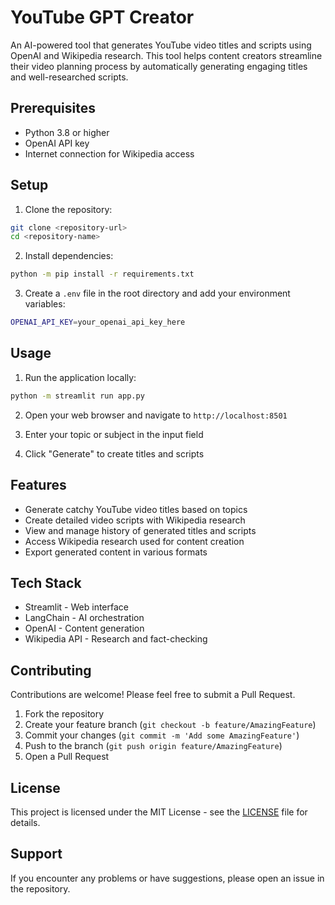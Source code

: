 # YouTube GPT Creator

An AI-powered tool that generates YouTube video titles and scripts using OpenAI and Wikipedia research. This tool helps content creators streamline their video planning process by automatically generating engaging titles and well-researched scripts.

## Prerequisites

- Python 3.8 or higher
- OpenAI API key
- Internet connection for Wikipedia access

## Setup

1. Clone the repository:

```bash
git clone <repository-url>
cd <repository-name>
```

2. Install dependencies:

```bash
python -m pip install -r requirements.txt
```

3. Create a `.env` file in the root directory and add your environment variables:

```bash
OPENAI_API_KEY=your_openai_api_key_here
```

## Usage

1. Run the application locally:

```bash
python -m streamlit run app.py
```

2. Open your web browser and navigate to `http://localhost:8501`

3. Enter your topic or subject in the input field

4. Click "Generate" to create titles and scripts

## Features

- Generate catchy YouTube video titles based on topics
- Create detailed video scripts with Wikipedia research
- View and manage history of generated titles and scripts
- Access Wikipedia research used for content creation
- Export generated content in various formats

## Tech Stack

- Streamlit - Web interface
- LangChain - AI orchestration
- OpenAI - Content generation
- Wikipedia API - Research and fact-checking

## Contributing

Contributions are welcome! Please feel free to submit a Pull Request.

1. Fork the repository
2. Create your feature branch (`git checkout -b feature/AmazingFeature`)
3. Commit your changes (`git commit -m 'Add some AmazingFeature'`)
4. Push to the branch (`git push origin feature/AmazingFeature`)
5. Open a Pull Request

## License

This project is licensed under the MIT License - see the [LICENSE](LICENSE) file for details.

## Support

If you encounter any problems or have suggestions, please open an issue in the repository.
